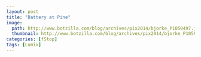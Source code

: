 ```yaml
---
layout: post
title: "Battery at Pine"
image:
  path: http://www.botzilla.com/blog/archives/pix2014/bjorke_P1050497.jpg
  thumbnail: http://www.botzilla.com/blog/archives/pix2014/bjorke_P1050497.jpg
categories: [fStop]
tags: [Lumix]
---
```


